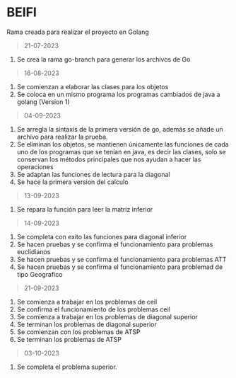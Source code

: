 # BEIFI
Rama creada para realizar el proyecto en Golang
>21-07-2023
1. Se crea la rama go-branch para generar los archivos de Go
>16-08-2023
1. Se comienzan a elaborar las clases para los objetos
2. Se coloca en un mismo programa los programas cambiados de java a golang (Version 1)

>04-09-2023
1. Se arregla la sintaxis de la primera versión de go, además se añade un archivo para realizar la prueba.
2. Se eliminan los objetos, se mantienen únicamente las funciones de cada uno de los programas que se tenían en java, es decir las clases, solo se conservan los métodos principales que nos ayudan a hacer las operaciones
3. Se adaptan las funciones de lectura para la diagonal
4. Se hace la primera version del calculo

>13-09-2023
1. Se repara la función para leer la matriz inferior

>14-09-2023
1. Se completa con exito las funciones para diagonal inferior
2. Se hacen pruebas y se confirma el funcionamiento para problemas euclidianos
3. Se hacen pruebas y se confirma el funcionamiento para problemas ATT
4. Se hacen pruebas y se confirma el funcionamiento para problemad de tipo Geografico

>21-09-2023
1. Se comienza a trabajar en los problemas de ceil
2. Se confirma el funcionamiento de los problemas ceil
3. Se comienza a trabajar en los problemas de diagonal superior
4. Se terminan los problemas de diagonal superior
5. Se comienzan con los problemas de ATSP
6. Se terminan los problemas de ATSP

>03-10-2023
1. Se completa el problema superior.